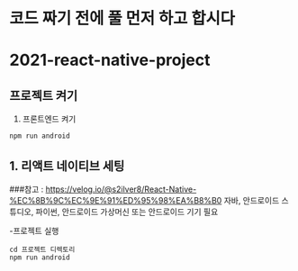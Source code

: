 # 코드 짜기 전에 풀 먼저 하고 합시다

# 2021-react-native-project
 
 ## 프로젝트 켜기
 1. 프론트엔드 켜기
 ```
 npm run android
 ```
 
## 1. 리액트 네이티브 세팅
###참고 : https://velog.io/@s2ilver8/React-Native-%EC%8B%9C%EC%9E%91%ED%95%98%EA%B8%B0
자바, 안드로이드 스튜디오, 파이썬, 안드로이드 가상머신 또는 안드로이드 기기 필요


-프로젝트 실행
```
cd 프로젝트 디렉토리
npm run android
```
